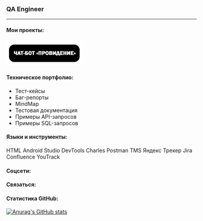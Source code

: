 ### QA Engineer
***

#### Мои проекты:
[![Чат-бот «Провидение»](https://raw.githubusercontent.com/KochanovAndrey/kochanovandrey/main/chatbotprovidenie.png)](https://google.com/)

#### Техническое портфолио:
* Тест-кейсы
* Баг-репорты
* MindMap
* Тестовая документация
* Примеры API-запросов
* Примеры SQL-запросов

#### Языки и инструменты:
HTML
Android Studio
DevTools
Charles
Postman
TMS
Яндекс Трекер
Jira
Confluence
YouTrack


#### Соцсети:

#### Связаться:

#### Статистика GitHub:

[![Anurag's GitHub stats](https://github-readme-stats.vercel.app/api?username=KochanovAndrey)](https://github.com/KochanovAndrey/)
